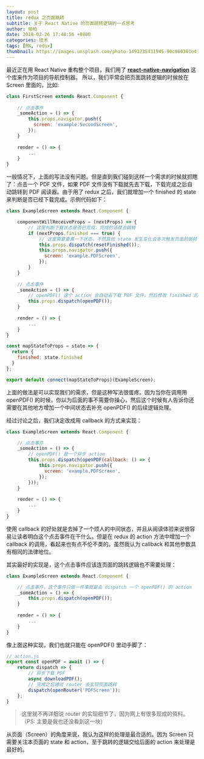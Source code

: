 ```yaml
---
layout: post 
title: redux 之页面跳转
subtitle: 关于 React Native 的页面跳转逻辑的一点思考
author: 帕帕
date: 2018-02-26 17:48:56 +0800
categories: 技术
tags: [RN, redux]
thumbnail: https://images.unsplash.com/photo-1493235431945-90c060301e41?ixlib=rb-0.3.5&ixid=eyJhcHBfaWQiOjEyMDd9&s=0279978342b1a6b4f3e0e00a0784c2e3&auto=format&fit=crop&w=160&q=100
---
```


最近正在用 React Native 重构整个项目，我们用了 **[react-native-navigation](https://github.com/krystofcelba/react-native-navigation#rn52)** 这个库来作为项目的导航控制器。
所以，我们平常会把页面跳转逻辑的时候放在 Screen 里面的，比如:

```Javascript
class FirstScreen extends React.Component {
    
    // 点击事件
    _someAction = () => {
        this.props.navigator.push({
          screen: 'example.SecondScreen',
        });
    }
    
    render = () => {
        ...
    }
}
```

一般情况下，上面的写法没有问题。但是直到我们碰到这样一个需求的时候就抓瞎了：点击一个 PDF 文件，如果 PDF 文件没有下载就先去下载，下载完成之后自动跳转到 PDF 阅读器。由于用了 redux 之后，我们就增加一个 finished 的 state 来判断是否已经下载完成。示例代码如下：

```Javascript
class ExampleScreen extends React.Component {

    componentWillReceiveProps = (nextProps) => {
        // 这里判断下载状态是否已完成，完成的话就去跳转
        if (nextProps.finished === true) {
            // 这里需要重置一下状态，不然其他 state 发生变化会多次触发页面的跳转
            this.props.dispatch(resetFinished());
            this.props.navigator.push({
              screen: 'example.PDFScreen',
            });
        }
    }
    
    // 点击事件
    _someAction = () => {
        // openPDF() 这个 action 会自动去下载 PDF 文件，然后修改 finished 的状态
        this.props.dispatch(openPDF());
    }
    
    render = () => {
        ...
    }
}

const mapStateToProps = state => {
  return {
    finished: state.finished
  }
};

export default connect(mapStateToProps)(ExampleScreen);
```

上面的做法是可以实现我们的需求，但是这种写法很蛋疼。因为当你在调用用 openPDF() 的时候，你以为后面的事不需要你操心，然后这个时候有人告诉你还需要在其他地方增加一个中间状态去补充 openPDF() 的后续逻辑处理。

经过讨论之后，我们决定改成用 callback 的方式来实现：

```Javascript
class ExampleScreen extends React.Component {

    // 点击事件
    _someAction = () => {
        // openPDF() 是一个异步 action
        this.props.dispatch(openPDF(callback: () => {
            this.props.navigator.push({
              screen: 'example.PDFScreen',
            });
        }));
    }
    
    render = () => {
        ...
    }
}
```

使用 callback 的好处就是去掉了一个烦人的中间状态，并且从阅读体验来说很容易让读者明白这个点击事件在干什么。但是在 redux 的 action 方法中增加一个 callback 的调用，看起来也有点不伦不类的。虽然我认为 callback 和其他参数具有相同的法律地位。

其实最好的实现是，这个点击事件应该连页面的跳转逻辑也不需要处理：

```Javascript
class ExampleScreen extends React.Component {

    // 点击事件，这个事件只做一件事就是去 dispatch 一个 openPDF() 的 action
    _someAction = () => {
        this.props.dispatch(openPDF());
    }
    
    render = () => {
        ...
    }
}
```

像上面这种实现，我们也就只能在 openPDF() 里动手脚了：

```Javascript
// action.js
export const openPDF = await () => {
    return dispatch => {
        // 异步下载 PDF
        async downloadPDF();
        // 完成之后通过 router 去实现页面跳转
        dispatch(openRouter('PDFScreen'));
    };
}
```

> 这里就不再详细说 router 的实现细节了，因为网上有很多现成的资料。（PS: 主要是我也还没看到这一块）

从页面（Screen）的角度来说，我认为这样的处理是最合适的。因为 Screen 只需要关注本页面的 state 和 action，至于跳转的逻辑交给后面的 action 来处理是最好的。





